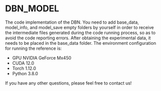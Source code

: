 # DBN_MODEL
The code implementation of the DBN. You need to add base_data, model_info, and model_save empty folders by yourself in order to receive the intermediate files generated during the code running process, so as to avoid the code reporting errors. After obtaining the experimental data, it needs to be placed in the base_data folder. The environment configuration for running the reference is:
+ GPU NVIDIA GeForce Mx450
+ CUDA 12.0
+ Torch 1.12.0
+ Python 3.8.0

If you have any other questions, please feel free to contact us!
